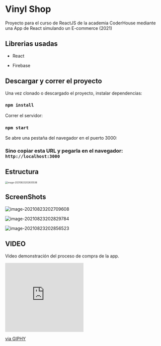 # Vinyl Shop

Proyecto para el curso de ReactJS de la academia CoderHouse mediante una App de React simulando un E-commerce (2021)

## Librerias usadas

- React

- Firebase

  

## Descargar y correr el proyecto

Una vez clonado o descargado el proyecto, instalar dependencias:

### `npm install`

Correr el servidor:

### `npm start`

Se abre una pestaña del navegador en el puerto 3000:

### Sino copiar esta URL y pegarla en el navegador: `http://localhost:3000`



## Estructura

<img src="C:\Users\juanm\AppData\Roaming\Typora\typora-user-images\image-20210823202635536.png" alt="image-20210823202635536" style="zoom:50%;" />


## ScreenShots


![image-20210823202709608](C:\Users\juanm\AppData\Roaming\Typora\typora-user-images\image-20210823202709608.png)






![image-20210823202829784](C:\Users\juanm\AppData\Roaming\Typora\typora-user-images\image-20210823202829784.png)

![[image-20210823202856523]()](C:\Users\juanm\AppData\Roaming\Typora\typora-user-images\image-20210823202856523.png)



## VIDEO

Video demonstración del proceso de compra de la app.

<div style="width:50%;height:0;padding-bottom:44%;position:relative;"><iframe src="https://giphy.com/embed/ta07DTnqSGOuMFQxa9" width="100%" height="100%" style="position:absolute" frameBorder="0" class="giphy-embed" allowFullScreen></iframe></div><p><a href="https://giphy.com/gifs/ta07DTnqSGOuMFQxa9">via GIPHY</a></p>

